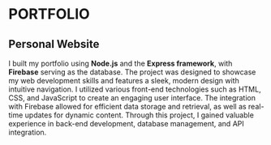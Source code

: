 # PORTFOLIO
## Personal Website
 
I built my portfolio using **Node.js** and the **Express framework**, with **Firebase** serving as the database. The project was designed to showcase my web development skills and features a sleek, modern design with intuitive navigation. I utilized various front-end technologies such as HTML, CSS, and JavaScript to create an engaging user interface. The integration with Firebase allowed for efficient data storage and retrieval, as well as real-time updates for dynamic content. Through this project, I gained valuable experience in back-end development, database management, and API integration.
